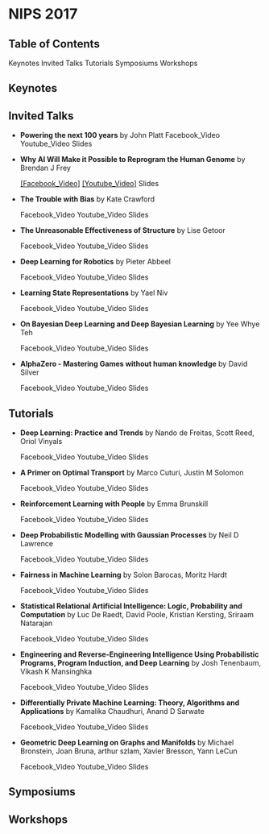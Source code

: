 # NIPS 2017


## Table of Contents
Keynotes
Invited Talks
Tutorials
Symposiums
Workshops

## Keynotes


## Invited Talks

- **Powering the next 100 years** by John Platt
  Facebook_Video  Youtube_Video  Slides

- **Why AI Will Make it Possible to Reprogram the Human Genome** by Brendan J Frey

  [[Facebook_Video]](https://www.facebook.com/nipsfoundation/videos/1553236368100930/)      [[Youtube_Video]](https://www.youtube.com/watch?v=QJLQBSQJEus)      Slides

- **The Trouble with Bias** by Kate Crawford
  
  Facebook_Video  Youtube_Video  Slides

- **The Unreasonable Effectiveness of Structure** by Lise Getoor
  
  Facebook_Video  Youtube_Video  Slides

- **Deep Learning for Robotics** by Pieter Abbeel
  
  Facebook_Video  Youtube_Video  Slides

- **Learning State Representations** by Yael Niv
  
  Facebook_Video  Youtube_Video  Slides

- **On Bayesian Deep Learning and Deep Bayesian Learning** by Yee Whye Teh
  
  Facebook_Video  Youtube_Video  Slides

- **AlphaZero - Mastering Games without human knowledge** by David Silver
  
  Facebook_Video  Youtube_Video  Slides


## Tutorials

- **Deep Learning: Practice and Trends** by Nando de Freitas, Scott Reed, Oriol Vinyals
  
  Facebook_Video  Youtube_Video  Slides

- **A Primer on Optimal Transport** by Marco Cuturi, Justin M Solomon
  
  Facebook_Video  Youtube_Video  Slides

- **Reinforcement Learning with People** by Emma Brunskill
  
  Facebook_Video  Youtube_Video  Slides

- **Deep Probabilistic Modelling with Gaussian Processes** by Neil D Lawrence
  
  Facebook_Video  Youtube_Video  Slides

- **Fairness in Machine Learning** by Solon Barocas, Moritz Hardt
  
  Facebook_Video  Youtube_Video  Slides

- **Statistical Relational Artificial Intelligence: Logic, Probability and Computation** by Luc De Raedt, David Poole, Kristian Kersting, Sriraam Natarajan
  
  Facebook_Video  Youtube_Video  Slides

- **Engineering and Reverse-Engineering Intelligence Using Probabilistic Programs, Program Induction, and Deep Learning** by Josh Tenenbaum, Vikash K Mansinghka
  
  Facebook_Video  Youtube_Video  Slides

- **Differentially Private Machine Learning: Theory, Algorithms and Applications** by Kamalika Chaudhuri, Anand D Sarwate
  
  Facebook_Video  Youtube_Video  Slides

- **Geometric Deep Learning on Graphs and Manifolds** by Michael Bronstein, Joan Bruna, arthur szlam, Xavier Bresson, Yann LeCun
  
  Facebook_Video  Youtube_Video  Slides

## Symposiums

## Workshops
